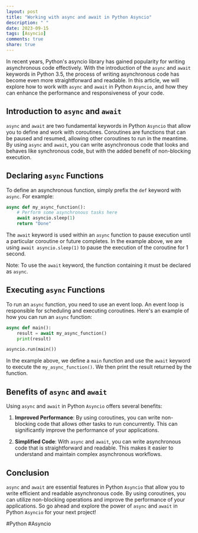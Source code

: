 ```yaml
---
layout: post
title: "Working with async and await in Python Asyncio"
description: " "
date: 2023-09-15
tags: [Asyncio]
comments: true
share: true
---
```


In recent years, Python's asyncio library has gained popularity for writing asynchronous code effectively. With the introduction of the `async` and `await` keywords in Python 3.5, the process of writing asynchronous code has become even more straightforward and readable. In this article, we will explore how to work with `async` and `await` in Python `Asyncio`, and how they can enhance the performance and responsiveness of your code.

## Introduction to `async` and `await`

`async` and `await` are two fundamental keywords in Python `Asyncio` that allow you to define and work with coroutines. Coroutines are functions that can be paused and resumed, allowing other coroutines to run in the meantime. By using `async` and `await`, you can write asynchronous code that looks and behaves like synchronous code, but with the added benefit of non-blocking execution.

## Declaring `async` Functions

To define an asynchronous function, simply prefix the `def` keyword with `async`. For example:

```python
async def my_async_function():
    # Perform some asynchronous tasks here
    await asyncio.sleep(1)
    return "Done"
```

The `await` keyword is used within an `async` function to pause execution until a particular coroutine or future completes. In the example above, we are using `await asyncio.sleep(1)` to pause the execution of the coroutine for 1 second.

Note: To use the `await` keyword, the function containing it must be declared as `async`.

## Executing `async` Functions

To run an `async` function, you need to use an event loop. An event loop is responsible for scheduling and executing coroutines. Here's an example of how you can run an `async` function:

```python
async def main():
    result = await my_async_function()
    print(result)

asyncio.run(main())
```

In the example above, we define a `main` function and use the `await` keyword to execute the `my_async_function()`. We then print the result returned by the function.

## Benefits of `async` and `await`

Using `async` and `await` in Python `Asyncio` offers several benefits:

1. **Improved Performance**: By using coroutines, you can write non-blocking code that allows other tasks to run concurrently. This can significantly improve the performance of your applications.

2. **Simplified Code**: With `async` and `await`, you can write asynchronous code that is straightforward and readable. This makes it easier to understand and maintain complex asynchronous workflows.

## Conclusion

`async` and `await` are essential features in Python `Asyncio` that allow you to write efficient and readable asynchronous code. By using coroutines, you can utilize non-blocking operations and improve the performance of your applications. So go ahead and explore the power of `async` and `await` in Python `Asyncio` for your next project!

#Python #Asyncio